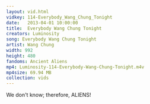 ```yaml
---
layout: vid.html
vidkey: 114-Everybody_Wang_Chung_Tonight
date:   2013-04-01 10:00:00
title:  Everybody Wang Chung Tonight
creators: Luminosity
song: Everybody Wang Chung Tonight
artist: Wang Chung
width: 992
height: 480
fandoms: Ancient Aliens
mp4: Luminosity-114-Everybody-Wang-Chung-Tonight.m4v
mp4size: 69.94 MB
collection: vids
---
```


  <div>
  We don't know; therefore, ALIENS!
  </div>
  